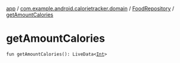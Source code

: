 [app](../../index.md) / [com.example.android.calorietracker.domain](../index.md) / [FoodRepository](index.md) / [getAmountCalories](./get-amount-calories.md)

# getAmountCalories

`fun getAmountCalories(): LiveData<`[`Int`](https://kotlinlang.org/api/latest/jvm/stdlib/kotlin/-int/index.html)`>`